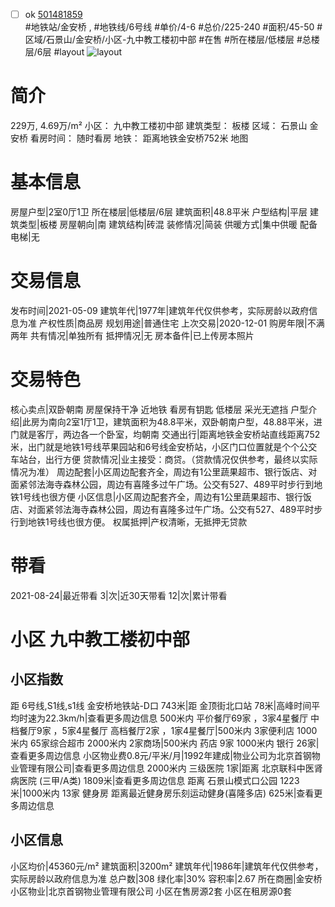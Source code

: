 - [ ] ok [501481859](https://bj.5i5j.com/ershoufang/501481859.html)  
 #地铁站/金安桥 ,  #地铁线/6号线
#单价/4-6 #总价/225-240 #面积/45-50   #区域/石景山/金安桥/小区-九中教工楼初中部 #在售 #所在楼层/低楼层 #总楼层/6层 #layout 
![layout](http://image2a.5i5j.com/bdir/layout/646760.jpg_P5.jpg) 
# 简介 
 229万,  4.69万/m² 
小区： 九中教工楼初中部
建筑类型： 板楼
区域： 石景山 金安桥
看房时间： 随时看房
地铁： 距离地铁金安桥752米 地图
# 基本信息 
 房屋户型|2室0厅1卫
所在楼层|低楼层/6层
建筑面积|48.8平米
户型结构|平层
建筑类型|板楼
房屋朝向|南
建筑结构|砖混
装修情况|简装
供暖方式|集中供暖
配备电梯|无
# 交易信息 
 发布时间|2021-05-09
建筑年代|1977年|建筑年代仅供参考，实际房龄以政府信息为准
产权性质|商品房
规划用途|普通住宅
上次交易|2020-12-01
购房年限|不满两年
共有情况|单独所有
抵押情况|无
房本备件|已上传房本照片
# 交易特色 
 核心卖点|双卧朝南 房屋保持干净 近地铁 看房有钥匙 低楼层 采光无遮挡
户型介绍|此房为南向2室1厅1卫，建筑面积为48.8平米，双卧朝南户型，48.88平米，进门就是客厅，两边各一个卧室，均朝南
交通出行|距离地铁金安桥站直线距离752米，出门就是地铁1号线苹果园站和6号线金安桥站，小区门口位置就是个个公交车站台，出行方便
贷款情况|业主接受：商贷。（贷款情况仅供参考，最终以实际情况为准）
周边配套|小区周边配套齐全，周边有1公里蔬果超市、银行饭店、对面紧邻法海寺森林公园，周边有喜隆多过午广场。公交有527、489平时步行到地铁1号线也很方便
小区信息|小区周边配套齐全，周边有1公里蔬果超市、银行饭店、对面紧邻法海寺森林公园，周边有喜隆多过午广场。公交有527、489平时步行到地铁1号线也很方便。
权属抵押|产权清晰，无抵押无贷款
# 带看 
 2021-08-24|最近带看	 3|次|近30天带看	 12|次|累计带看
# 小区 九中教工楼初中部
## 小区指数 
 距 6号线,S1线,s1线 金安桥地铁站-D口 743米|距 金顶街北口站 78米|高峰时间平均时速为22.3km/h|查看更多周边信息
500米内 平价餐厅69家 ，3家4星餐厅
中档餐厅9家 ，5家4星餐厅
高档餐厅2家 ，1家4星餐厅|500米内 3家便利店
1000米内 65家综合超市
2000米内 2家商场|500米内 药店 9家
1000米内 银行 26家|查看更多周边信息
小区物业费0.8元/平米/月|1992年建成|物业公司为北京首钢物业管理有限公司|查看更多周边信息
2000米内 三级医院 1家|距离 北京联科中医肾病医院 (三甲/A类) 1809米|查看更多周边信息
距离 石景山模式口公园 1223米|1000米内 13家 健身房
距离最近健身房乐刻运动健身(喜隆多店) 625米|查看更多周边信息
## 小区信息 
 小区均价|45360元/m²
建筑面积|3200m²
建筑年代|1986年|建筑年代仅供参考，实际房龄以政府信息为准
总户数|308
绿化率|30%
容积率|2.67
所在商圈|金安桥
小区物业|北京首钢物业管理有限公司
小区在售房源2套
小区在租房源0套
